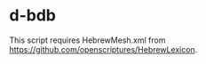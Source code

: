 d-bdb
=====

This script requires HebrewMesh.xml from
https://github.com/openscriptures/HebrewLexicon.
